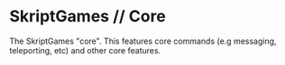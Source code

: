 # SkriptGames // Core

The SkriptGames "core". This features core commands (e.g messaging, teleporting, etc) and other core features. 

